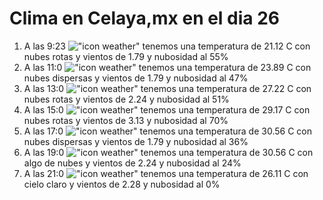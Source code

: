 # Clima en Celaya,mx en el dia 26

1. A las 9:23 !["icon weather"](http://openweathermap.org/img/w/04d.png) tenemos una temperatura de 21.12 C con nubes rotas y  vientos de 1.79 y nubosidad al 55%
1. A las 11:0 !["icon weather"](http://openweathermap.org/img/w/03d.png) tenemos una temperatura de 23.89 C con nubes dispersas y  vientos de 1.79 y nubosidad al 47%
1. A las 13:0 !["icon weather"](http://openweathermap.org/img/w/04d.png) tenemos una temperatura de 27.22 C con nubes rotas y  vientos de 2.24 y nubosidad al 51%
1. A las 15:0 !["icon weather"](http://openweathermap.org/img/w/04d.png) tenemos una temperatura de 29.17 C con nubes rotas y  vientos de 3.13 y nubosidad al 70%
1. A las 17:0 !["icon weather"](http://openweathermap.org/img/w/03d.png) tenemos una temperatura de 30.56 C con nubes dispersas y  vientos de 1.79 y nubosidad al 36%
1. A las 19:0 !["icon weather"](http://openweathermap.org/img/w/02d.png) tenemos una temperatura de 30.56 C con algo de nubes y  vientos de 2.24 y nubosidad al 24%
1. A las 21:0 !["icon weather"](http://openweathermap.org/img/w/01n.png) tenemos una temperatura de 26.11 C con cielo claro y  vientos de 2.28 y nubosidad al 0%
